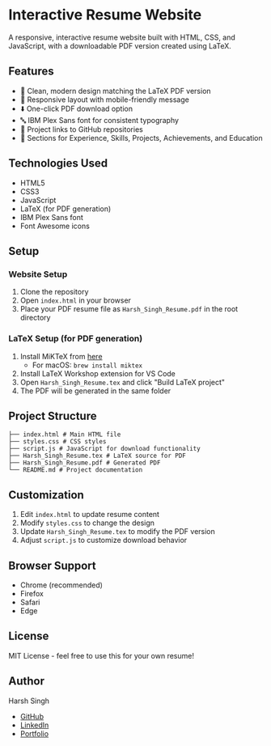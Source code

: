 # Interactive Resume Website

A responsive, interactive resume website built with HTML, CSS, and JavaScript, with a downloadable PDF version created using LaTeX.

## Features

- 🎨 Clean, modern design matching the LaTeX PDF version
- 📱 Responsive layout with mobile-friendly message
- ⬇️ One-click PDF download option
- 🔤 IBM Plex Sans font for consistent typography
- 🎯 Project links to GitHub repositories
- 💼 Sections for Experience, Skills, Projects, Achievements, and Education

## Technologies Used

- HTML5
- CSS3
- JavaScript
- LaTeX (for PDF generation)
- IBM Plex Sans font
- Font Awesome icons

## Setup

### Website Setup
1. Clone the repository
2. Open `index.html` in your browser
3. Place your PDF resume file as `Harsh_Singh_Resume.pdf` in the root directory

### LaTeX Setup (for PDF generation)
1. Install MiKTeX from [here](https://miktex.org/download)
   - For macOS: `brew install miktex`
2. Install LaTeX Workshop extension for VS Code
3. Open `Harsh_Singh_Resume.tex` and click "Build LaTeX project"
4. The PDF will be generated in the same folder

## Project Structure

```
├── index.html # Main HTML file
├── styles.css # CSS styles
├── script.js # JavaScript for download functionality
├── Harsh_Singh_Resume.tex # LaTeX source for PDF
├── Harsh_Singh_Resume.pdf # Generated PDF
└── README.md # Project documentation

```


## Customization

1. Edit `index.html` to update resume content
2. Modify `styles.css` to change the design
3. Update `Harsh_Singh_Resume.tex` to modify the PDF version
4. Adjust `script.js` to customize download behavior

## Browser Support

- Chrome (recommended)
- Firefox
- Safari
- Edge

## License

MIT License - feel free to use this for your own resume!

## Author

Harsh Singh
- [GitHub](https://github.com/harshsingh-io)
- [LinkedIn](https://linkedin.com/in/harshsingh-io)
- [Portfolio](https://harshsingh-io.github.io/portfolio/)